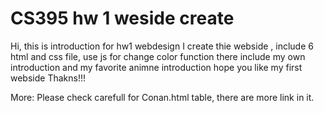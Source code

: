 # CS395 hw 1 weside create
Hi, this is introduction for hw1 webdesign
I create thie webside , include 6 html and css file, use js for change color function
there include my own introduction and my favorite animne introduction
hope you like my first webside
Thakns!!!

More: Please check carefull for Conan.html table, there are more link in it.
